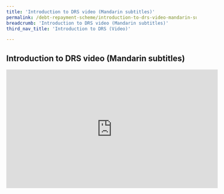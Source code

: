 ```yaml
---
title: 'Introduction to DRS video (Mandarin subtitles)'
permalink: /debt-repayment-scheme/introduction-to-drs-video-mandarin-subtitles/
breadcrumb: 'Introduction to DRS video (Mandarin subtitles)'
third_nav_title: 'Introduction to DRS (Video)'

---
```



Introduction to DRS video (Mandarin subtitles)
---
<div class="bp-youtube">
  <iframe width="560" height="315" src="https://www.youtube.com/embed/AT3dvwVU7Fc" title="Introduction to DRS video (Mandarin subtitles)" alt="Introduction to DRS video (Mandarin subtitles)" frameborder="0" allow="accelerometer; autoplay; encrypted-media; gyroscope; picture-in-picture" allowfullscreen></iframe>
</div>
